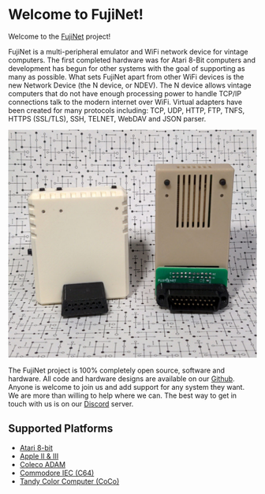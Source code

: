 # Welcome to FujiNet!

Welcome to the [FujiNet](https://fujinet.online) project!  

FujiNet is a multi-peripheral emulator and WiFi network device for vintage computers. The first completed hardware was for Atari 8-Bit computers and development has begun for other systems with the goal of supporting as many as possible. What sets FujiNet apart from other WiFi devices is the new Network Device (the N device, or NDEV). The N device allows vintage computers that do not have enough processing power to handle TCP/IP connections talk to the modern internet over WiFi. Virtual adapters have been created for many protocols including: TCP, UDP, HTTP, FTP, TNFS, HTTPS (SSL/TLS), SSH, TELNET, WebDAV and JSON parser. 

![Apple & Atari FujiNet Devices](../media/FujiApple-Rev1-Atari-Cousins-1024x939.jpg)

The FujiNet project is 100% completely open source, software and hardware. All code and hardware designs are available on our [Github](lhttps://github.com/FujiNetWIFI). Anyone is welcome to join us and add support for any system they want. We are more than willing to help where we can. The best way to get in touch with us is on our [Discord](https://discord.gg/7MfFTvD) server.

## Supported Platforms

- [Atari 8-bit](https://fujinet.online/atari-8-bit/)
- [Apple II & III](https://fujinet.online/apple-ii-iii/)
- [Coleco ADAM](https://fujinet.online/coleco-adam/)
- [Commodore IEC (C64)](https://fujinet.online/commodore-iec/)
- [Tandy Color Computer (CoCo)](https://fujinet.online/tandy-color-computer/)

